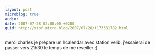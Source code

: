 ```yaml
---
layout: post
microblog: true
audio: 
date: 2007-07-28 02:00:00 +0200
guid: http://xtof.micro.blog/2007/07/28/t173331782.html
---
```

merci charles je prépare un hcalendar avec station velib. j'essaierai de passer vers 21h30 le temps de me réveiller ;)
